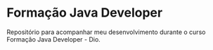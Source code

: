 # Formação Java Developer
Repositório para acompanhar meu desenvolvimento durante o curso Formação Java Developer - Dio.
